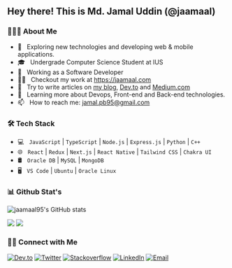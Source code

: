 ## Hey there! This is Md. Jamal Uddin (@jaamaal)

### 👨🏻‍💻 About Me

- 🤔 &nbsp; Exploring new technologies and developing web & mobile applications.
- 🎓 &nbsp; Undergrade Computer Science Student at IUS
- 💼 &nbsp; Working as a Software Developer
- 👨‍💻 &nbsp; Checkout my work at https://jaamaal.com
- 📝 &nbsp; Try to write articles on [my blog](https://jaamaal.com/blog), [Dev.to](https://dev.to/jaamaal95) and [Medium.com](https://medium.com/@jaamaal95)
- 🌱 &nbsp; Learning more about Devops, Front-end and Back-end technologies.
- 📫 &nbsp; How to reach me: jamal.pb95@gmail.com

### 🛠 Tech Stack

- 💻 &nbsp; `JavaScript` | `TypeScript` | `Node.js` | `Express.js` | `Python` | `C++`
- 🌐 &nbsp; `React` | `Redux` | `Next.js` | `React Native` | `Tailwind CSS` | `Chakra UI`
- 🛢 &nbsp; `Oracle DB` | `MySQL` | `MongoDB`
- 🖥 &nbsp; `VS Code` | `Ubuntu` | `Oracle Linux`

### 📊 Github Stat's
![jaamaal95's GitHub stats](https://github-readme-stats.vercel.app/api?username=jaamaal95&show_icons=true&theme=github_dark)

[![](https://komarev.com/ghpvc/?username=jaamaal95&color=blue&label=Profile%20Views)](https://github.com/jaamaal95/jaamaal95)
[![](https://img.shields.io/github/followers/jaamaal95?label=GitHub%20Followers)](https://github.com/jaamaal95)

### 🤝🏻 Connect with Me

<p>
<a href="https://dev.to/jaamaal95"><img alt="Dev.to" src="https://img.shields.io/badge/Dev.to-gray?style=flat-square&logo=dev-to"></a>
<a href="https://twitter.com/jaamaal95" target="blank"><img alt="Twitter" src="https://img.shields.io/badge/twitter-gray?style=flat-square&logo=twitter"/></a>  
<a href="https://stackoverflow.com/users/6542943/md-jamal-uddin"><img alt="Stackoverflow" src="https://img.shields.io/badge/Stackoverflow-gray?style=flat-square&logo=stackoverflow"></a>
<a href="https://www.linkedin.com/in/jaamaal95/"><img alt="LinkedIn" src="https://img.shields.io/badge/LinkedIn-gray?style=flat-square&logo=linkedin"></a>
<a href="mailto:jamal.pb95@gmail.com"><img alt="Email" src="https://img.shields.io/badge/Email-jamal.pb95@gmail.com-blue?style=flat-square&logo=gmail"></a>
</p>
